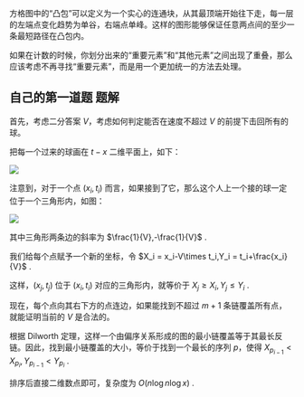 
方格图中的“凸包”可以定义为一个实心的连通块，从其最顶端开始往下走，每一层的左端点变化趋势为单谷，右端点单峰。这样的图形能够保证任意两点间的至少一条最短路径在凸包内。

如果在计数的时候，你划分出来的“重要元素”和“其他元素”之间出现了重叠，那么应该考虑不再寻找“重要元素”，而是用一个更加统一的方法去处理。


## 自己的第一道题 题解

首先，考虑二分答案 $V$，考虑如何判定能否在速度不超过 $V$ 的前提下击回所有的球。

把每一个过来的球画在 $t-x$ 二维平面上，如下：

![](../img/pic1.png)

注意到，对于一个点 $(x_i,t_i)$ 而言，如果接到了它，那么这个人上一个接的球一定位于一个三角形内，如图：

![](../img/pic2.png)

其中三角形两条边的斜率为 $\frac{1}{V},-\frac{1}{V}$ .

我们给每个点赋予一个新的坐标，令 $X_i = x_i-V\times t_i,Y_i = t_i+\frac{x_i}{V}$ .

这样，$(x_j,t_j)$ 位于 $(x_i,t_i)$ 对应的三角形内，就等价于 $X_j\geq X_i,Y_j\leq Y_i$ .

现在，每个点向其右下方的点连边，如果能找到不超过 $m+1$ 条链覆盖所有点，就能证明当前的 $V$ 是合法的。

根据 Dilworth 定理，这样一个由偏序关系形成的图的最小链覆盖等于其最长反链。因此，找到最小链覆盖的大小，等价于找到一个最长的序列 $p$，使得 $X_{p_{i-1}}<X_{p_i},Y_{p_{i-1}}<Y_{p_i}$ .

排序后直接二维数点即可，复杂度为 $O(n\log n\log x)$ .